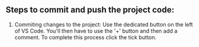 ## Steps to commit and push the project code:

1. Commiting changes to the project: Use the dedicated button on the left of VS Code. You'll then have to use the '+' button and then add a comment. To complete this process click the tick button.


